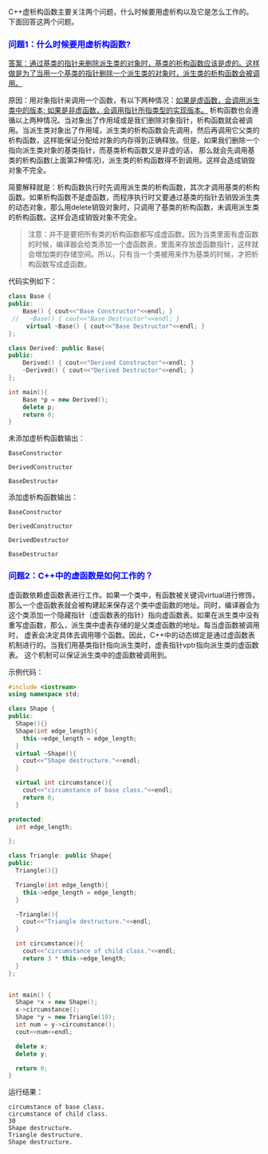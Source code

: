 C++虚析构函数主要关注两个问题，什么时候要用虚析构以及它是怎么工作的。下面回答这两个问题。
### <font color=blue>问题1：什么时候要用虚析构函数?</font>
	
<u>答案：通过基类的指针来删除派生类的对象时，基类的析构函数应该是虚的。这样做是为了当用一个基类的指针删除一个派生类的对象时，派生类的析构函数会被调用。</u>
	
原因：用对象指针来调用一个函数，有以下两种情况：<u>如果是虚函数，会调用派生类中的版本; 如果是非虚函数，会调用指针所指类型的实现版本。</u> 析构函数也会遵循以上两种情况。当对象出了作用域或是我们删除对象指针，析构函数就会被调用。当派生类对象出了作用域，派生类的析构函数会先调用，然后再调用它父类的析构函数，这样能保证分配给对象的内存得到正确释放。但是，如果我们删除一个指向派生类对象的基类指针，而基类析构函数又是非虚的话， 那么就会先调用基类的析构函数(上面第2种情况)，派生类的析构函数得不到调用。这样会造成销毁对象不完全。
	
简要解释就是：析构函数执行时先调用派生类的析构函数，其次才调用基类的析构函数。如果析构函数不是虚函数，而程序执行时又要通过基类的指针去销毁派生类的动态对象，那么用delete销毁对象时，只调用了基类的析构函数，未调用派生类的析构函数。这样会造成销毁对象不完全。

>注意：并不是要把所有类的析构函数都写成虚函数。因为当类里面有虚函数的时候，编译器会给类添加一个虚函数表，里面来存放虚函数指针，这样就会增加类的存储空间。所以，只有当一个类被用来作为基类的时候，才把析构函数写成虚函数。

代码实例如下：
```c++
class Base {
public:
    Base() { cout<<"Base Constructor"<<endl; }
 //   ~Base() { cout<<"Base Destructor"<<endl; }
	 virtual ~Base() { cout<<"Base Destructor"<<endl; }
};

class Derived: public Base{
public:
    Derived() { cout<<"Derived Constructor"<<endl; }
    ~Derived() { cout<<"Derived Destructor"<<endl; }
};

int main(){
    Base *p = new Derived();
    delete p;
    return 0;
}
```	
未添加虚析构函数输出：
```
BaseConstructor

DerivedConstructor

BaseDestructor
```

添加虚析构函数输出：
```
BaseConstructor

DerivedConstructor

DerivedDestructor

BaseDestructor
```


### <font color=blue> 问题2：C++中的虚函数是如何工作的？</font>

虚函数依赖虚函数表进行工作。如果一个类中，有函数被关键词virtual进行修饰， 那么一个虚函数表就会被构建起来保存这个类中虚函数的地址。同时，编译器会为这个类添加一个隐藏指针（虚函数表的指针）指向虚函数表。如果在派生类中没有重写虚函数，那么，派生类中虚表存储的是父类虚函数的地址。每当虚函数被调用时， 虚表会决定具体去调用哪个函数。因此，C++中的动态绑定是通过虚函数表机制进行的。当我们用基类指针指向派生类时，虚表指针vptr指向派生类的虚函数表。 这个机制可以保证派生类中的虚函数被调用到。


示例代码：	
```C++
#include <iostream>
using namespace std;

class Shape {
public:
  Shape(){}
  Shape(int edge_length){
    this->edge_length = edge_length;
  }
  virtual ~Shape(){
    cout<<"Shape destructure."<<endl;
  }

  virtual int circumstance(){
    cout<<"circumstance of base class."<<endl;
    return 0;
  }

protected:
  int edge_length;

};

class Triangle: public Shape{
public:
  Triangle(){}

  Triangle(int edge_length){
    this->edge_length = edge_length;
  }

  ~Triangle(){
    cout<<"Triangle destructure."<<endl;
  }

  int circumstance(){
    cout<<"circumstance of child class."<<endl;
    return 3 * this->edge_length;
  }
};


int main() {
  Shape *x = new Shape();
  x->circumstance();
  Shape *y = new Triangle(10);
  int num = y->circumstance();
  cout<<num<<endl;

  delete x;
  delete y;

  return 0;
}
```
运行结果：
```
circumstance of base class.
circumstance of child class.
30
Shape destructure.
Triangle destructure.
Shape destructure.
```